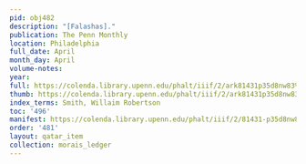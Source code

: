 ```yaml
---
pid: obj482
description: "[Falashas]."
publication: The Penn Monthly
location: Philadelphia
full_date: April
month_day: April
volume-notes:
year:
full: https://colenda.library.upenn.edu/phalt/iiif/2/ark81431p35d8nw83%2FSHA256E-s6485320--d796698892b742158b0e0912158567f9c99ac17e4733f7bb73fd087c0152d1e3.jpeg/full/3500,/0/default.jpg
thumb: https://colenda.library.upenn.edu/phalt/iiif/2/ark81431p35d8nw83%2FSHA256E-s6485320--d796698892b742158b0e0912158567f9c99ac17e4733f7bb73fd087c0152d1e3.jpeg/full/!200,200/0/default.jpg
index_terms: Smith, Willaim Robertson
toc: '496'
manifest: https://colenda.library.upenn.edu/phalt/iiif/2/81431-p35d8nw83/manifest
order: '481'
layout: qatar_item
collection: morais_ledger
---
```

